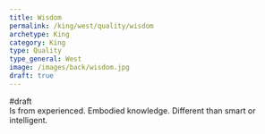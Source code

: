 ```yaml
---
title: Wisdom
permalink: /king/west/quality/wisdom
archetype: King
category: King
type: Quality
type_general: West
image: /images/back/wisdom.jpg
draft: true
---
```

#draft   
Is from experienced. Embodied knowledge. Different than smart or intelligent. 
